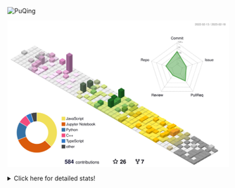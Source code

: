 ![PuQing](https://user-images.githubusercontent.com/27223114/171565019-9a56fae6-b08b-421f-99db-7e830da42371.png)

![](./profile-3d-contrib/profile-season-animate.svg)

<details>
<summary>Click here for detailed stats!</summary>

<!--START_SECTION:waka-->
**I'm a Night 🦉** 

```text
🌞 Morning       43 commits       ██░░░░░░░░░░░░░░░░░░░░░░░   11.05 % 
🌆 Daytime      128 commits       ████████░░░░░░░░░░░░░░░░░   32.90 % 
🌃 Evening      115 commits       ███████░░░░░░░░░░░░░░░░░░   29.56 % 
🌙 Night        103 commits       ██████░░░░░░░░░░░░░░░░░░░   26.48 % 

```


📊 **This Week I Spent My Time On** 

```text
💬 Programming Languages: 
C++                      35 mins             ████████████░░░░░░░░░░░░░   49.47 % 
Groovy                   13 mins             ████░░░░░░░░░░░░░░░░░░░░░   18.87 % 
JavaScript               12 mins             ████░░░░░░░░░░░░░░░░░░░░░   17.37 % 
TypeScript               7 mins              ██░░░░░░░░░░░░░░░░░░░░░░░   10.50 % 
Python                   2 mins              █░░░░░░░░░░░░░░░░░░░░░░░░   03.79 % 

🔥 Editors: 
VS Code                  1 hr 11 mins        █████████████████████████   100.00 % 

💻 Operating System: 
Windows                  1 hr 8 mins         ████████████████████████░   96.21 % 
Mac                      2 mins              █░░░░░░░░░░░░░░░░░░░░░░░░   03.79 % 

```


<!--END_SECTION:waka-->
</details>
